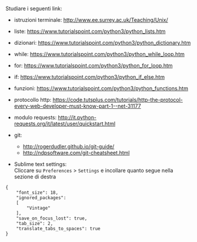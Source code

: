 Studiare i seguenti link:
- istruzioni terminale: http://www.ee.surrey.ac.uk/Teaching/Unix/
- liste: https://www.tutorialspoint.com/python3/python_lists.htm
- dizionari: https://www.tutorialspoint.com/python3/python_dictionary.htm
- while: https://www.tutorialspoint.com/python3/python_while_loop.htm
- for: https://www.tutorialspoint.com/python3/python_for_loop.htm
- if: https://www.tutorialspoint.com/python3/python_if_else.htm
- funzioni: https://www.tutorialspoint.com/python3/python_functions.htm
- protocollo http: https://code.tutsplus.com/tutorials/http-the-protocol-every-web-developer-must-know-part-1--net-31177
- modulo requests: http://it.python-requests.org/it/latest/user/quickstart.html
- git: 
  - http://rogerdudler.github.io/git-guide/
  - http://ndpsoftware.com/git-cheatsheet.html

- Sublime text settings:  
  Cliccare su `Preferences` > `Settings` e incollare quanto segue nella sezione di destra
```
{
	"font_size": 18,
	"ignored_packages":
	[
		"Vintage"
	],
	"save_on_focus_lost": true,
	"tab_size": 2,
	"translate_tabs_to_spaces": true
}
```
